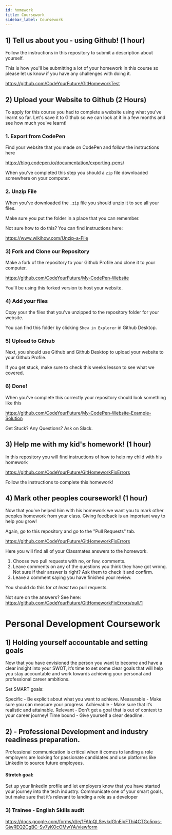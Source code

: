```yaml
---
id: homework
title: Coursework
sidebar_label: Coursework
---
```


## 1) Tell us about you - using Github! (1 hour)

Follow the instructions in this repository to submit a description about yourself.

This is how you'll be submitting a lot of your homework in this course so please let us know if you have any challenges with doing it.

https://github.com/CodeYourFuture/GitHomeworkTest

## 2) Upload your Website to Github (2 Hours)

To apply for this course you had to complete a website using what you've learnt so far. Let's save it to Github so we can look at it in a few months and see how much you've learnt!

### 1. Export from CodePen

Find your website that you made on CodePen and follow the instructions here

https://blog.codepen.io/documentation/exporting-pens/

When you've completed this step you should a `zip` file downloaded somewhere on your computer.

### 2. Unzip File

When you've downloaded the `.zip` file you should unzip it to see all your files.

Make sure you put the folder in a place that you can remember.

Not sure how to do this? You can find instructions here:

https://www.wikihow.com/Unzip-a-File

### 3) Fork and Clone our Repository

Make a fork of the repository to your Github Profile and clone it to your computer.

https://github.com/CodeYourFuture/My-CodePen-Website

You'll be using this forked version to host your website.

### 4) Add your files

Copy your the files that you've unzipped to the repository folder for your website.

You can find this folder by clicking `Show in Explorer` in Github Desktop.

### 5) Upload to Github

Next, you should use Github and Github Desktop to upload your website to your Github Profile.

If you get stuck, make sure to check this weeks lesson to see what we covered.

### 6) Done!

When you've complete this correctly your repository should look something like this

https://github.com/CodeYourFuture/My-CodePen-Website-Example-Solution

Get Stuck? Any Questions? Ask on Slack.

## 3) Help me with my kid's homework! (1 hour)

In this repository you will find instructions of how to help my child with his homework

https://github.com/CodeYourFuture/GitHomeworkFixErrors

Follow the instructions to complete this homework!

## 4) Mark other peoples coursework! (1 hour)

Now that you've helped him with his homework we want you to mark other peoples homework from your class. Giving feedback is an important way to help you grow!

Again, go to this repository and go to the "Pull Requests" tab.

https://github.com/CodeYourFuture/GitHomeworkFixErrors

Here you will find all of your Classmates answers to the homework.

1. Choose two pull requests with no, or few, comments.
2. Leave comments on any of the questions you think they have got wrong. Not sure if their answer is right? Ask them to check it and confirm.
3. Leave a comment saying you have finished your review.

You should do this for _at least_ two pull requests.

Not sure on the answers? See here: https://github.com/CodeYourFuture/GitHomeworkFixErrors/pull/1

# Personal Development Coursework

## 1) Holding yourself accountable and setting goals 

Now that you have envisioned the person you want to become and have a clear insight into your SWOT, it’s time to set some clear goals that will help you stay accountable and work towards achieving your personal and professional career ambitions. 

Set SMART goals: 

Specific  - Be explicit about what you want to achieve.
Measurable - Make sure you can measure your progress. 
Achievable - Make sure that it’s realistic and attainable. 
Relevant - Don’t get a goal that is out of context to your career journey! 
Time bound - Give yourself a clear deadline. 

## 2) - Professional Development and industry readiness preparation.

Professional communication is critical when it comes to landing a role employers are looking for passionate candidates and use platforms like Linkedin to source future employees. 

#### Stretch goal: 
Set up your linkedin profile and let employers know that you have started your journey into the tech industry. Communicate one of your smart goals, but make sure that it’s relevant to landing a role as a developer


### 3) Trainee - English Skills audit 
https://docs.google.com/forms/d/e/1FAIpQLSevkdGlnEipFThi4CTGc5pxs-GjwREQ2CgBC-Sv7yKOcOMwYA/viewform
